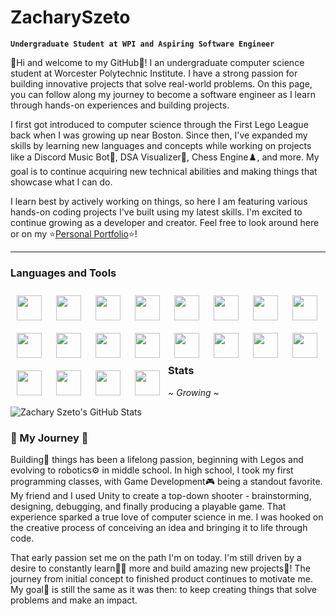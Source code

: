 # ZacharySzeto

**`Undergraduate Student at WPI and Aspiring Software Engineer`**

:wave:Hi and welcome to my GitHub:wave:! I an undergraduate computer science student at Worcester Polytechnic Institute. I have a strong passion for building innovative projects that solve real-world problems. On this page, you can follow along my journey to become a software engineer as I learn through hands-on experiences and building projects.

I first got introduced to computer science through the First Lego League back when I was growing up near Boston. Since then, I've expanded my skills by learning new languages and concepts while working on projects like a Discord Music Bot:musical_note:, DSA Visualizer:school:, Chess Engine:chess_pawn:, and more. My goal is to continue acquiring new technical abilities and making things that showcase what I can do.

I learn best by actively working on things, so here I am featuring various hands-on coding projects I've built using my latest skills. I'm excited to continue growing as a developer and creator. Feel free to look around here or on my :star:[Personal Portfolio](https://zachszeto.github.io/PersonalPortfolio/):star:!

---

### Languages and Tools
<p>
  <img align="left" width="40px" style="padding:10px;" src="https://cdn.jsdelivr.net/gh/devicons/devicon/icons/java/java-original-wordmark.svg" />
  <img align="left" width="40px" style="padding:10px;" src="https://cdn.jsdelivr.net/gh/devicons/devicon/icons/javascript/javascript-original.svg" />
  <img align="left" width="40px" style="padding:10px;" src="https://cdn.jsdelivr.net/gh/devicons/devicon/icons/c/c-original.svg" />
  <img align="left" width="40px" style="padding:10px;" src="https://cdn.jsdelivr.net/gh/devicons/devicon/icons/cplusplus/cplusplus-original.svg" />
  <img align="left" width="40px" style="padding:10px;" src="https://cdn.jsdelivr.net/gh/devicons/devicon/icons/python/python-original-wordmark.svg" />
  <img align="left" width="40px" style="padding:10px;" src="https://cdn.jsdelivr.net/gh/devicons/devicon/icons/git/git-original.svg" />
  <img align="left" width="40px" style="padding:10px;" src="https://cdn.jsdelivr.net/gh/devicons/devicon/icons/github/github-original-wordmark.svg" />
  <img align="left" width="40px" style="padding:10px;" src="https://cdn.jsdelivr.net/gh/devicons/devicon/icons/css3/css3-original-wordmark.svg" />
  <img align="left" width="40px" style="padding:10px;" src="https://cdn.jsdelivr.net/gh/devicons/devicon/icons/discordjs/discordjs-original.svg" />
  <img align="left" width="40px" style="padding:10px;" src="https://cdn.jsdelivr.net/gh/devicons/devicon/icons/figma/figma-original.svg" />
  <img align="left" width="40px" style="padding:10px;" src="https://cdn.jsdelivr.net/gh/devicons/devicon/icons/gcc/gcc-original.svg" />
  <img align="left" width="40px" style="padding:10px;" src="https://cdn.jsdelivr.net/gh/devicons/devicon/icons/html5/html5-original-wordmark.svg" />
  <img align="left" width="40px" style="padding:10px;" src="https://cdn.jsdelivr.net/gh/devicons/devicon/icons/jetbrains/jetbrains-original.svg" />
  <img align="left" width="40px" style="padding:10px;" src="https://cdn.jsdelivr.net/gh/devicons/devicon/icons/matlab/matlab-original.svg" />
  <img align="left" width="40px" style="padding:10px;" src="https://cdn.jsdelivr.net/gh/devicons/devicon/icons/nodejs/nodejs-original.svg" />
  <img align="left" width="40px" style="padding:10px;" src="https://cdn.jsdelivr.net/gh/devicons/devicon/icons/pycharm/pycharm-original.svg" />
  <img align="left" width="40px" style="padding:10px;" src="https://cdn.jsdelivr.net/gh/devicons/devicon/icons/react/react-original-wordmark.svg" />
  <img align="left" width="40px" style="padding:10px;" src="https://cdn.jsdelivr.net/gh/devicons/devicon/icons/visualstudio/visualstudio-plain.svg" />
  <img align="left" width="40px" style="padding:10px;" src="https://cdn.jsdelivr.net/gh/devicons/devicon/icons/vscode/vscode-original.svg" />
  <img align="left" width="40px" style="padding:10px;" src="https://cdn.jsdelivr.net/gh/devicons/devicon/icons/webflow/webflow-original.svg" />
</p>

<br>
<br>
<br>

---

### Stats
<i>~ Growing ~</i>

![Zachary Szeto's GitHub Stats](https://github-readme-stats.vercel.app/api?username=zachszeto&show_icons=true&theme=gruvbox)

### :thought_balloon: My Journey :thought_balloon:
Building:hammer: things has been a lifelong passion, beginning with Legos and evolving to robotics:gear: in middle school. In high school, I took my first programming classes, with Game Development:video_game: being a standout favorite. My friend and I used Unity to create a top-down shooter - brainstorming, designing, debugging, and finally producing a playable game. That experience sparked a true love of computer science in me. I was hooked on the creative process of conceiving an idea and bringing it to life through code.

That early passion set me on the path I'm on today. I'm still driven by a desire to constantly learn:student: more and build amazing new projects:file_folder:! The journey from initial concept to finished product continues to motivate me. My goal:dart: is still the same as it was then: to keep creating things that solve problems and make an impact. 
